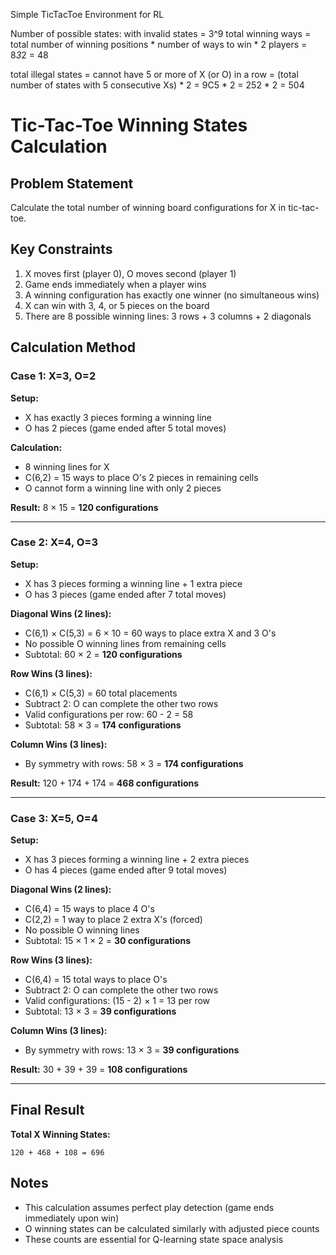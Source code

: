 Simple TicTacToe Environment for RL


Number of possible states:
with invalid states = 3^9
total winning ways = total number of winning positions * number of ways to win * 2 players = 8*3*2 = 48

total illegal states = cannot have 5 or more of X (or O) in a row = (total number of states with 5 consecutive Xs) * 2 = 9C5 * 2 = 252 * 2 = 504

# Tic-Tac-Toe Winning States Calculation

## Problem Statement
Calculate the total number of winning board configurations for X in tic-tac-toe.

## Key Constraints
1. X moves first (player 0), O moves second (player 1)
2. Game ends immediately when a player wins
3. A winning configuration has exactly one winner (no simultaneous wins)
4. X can win with 3, 4, or 5 pieces on the board
5. There are 8 possible winning lines: 3 rows + 3 columns + 2 diagonals

## Calculation Method

### Case 1: X=3, O=2
**Setup:**
- X has exactly 3 pieces forming a winning line
- O has 2 pieces (game ended after 5 total moves)

**Calculation:**
- 8 winning lines for X
- C(6,2) = 15 ways to place O's 2 pieces in remaining cells
- O cannot form a winning line with only 2 pieces

**Result:** 8 × 15 = **120 configurations**

---

### Case 2: X=4, O=3
**Setup:**
- X has 3 pieces forming a winning line + 1 extra piece
- O has 3 pieces (game ended after 7 total moves)

**Diagonal Wins (2 lines):**
- C(6,1) × C(5,3) = 6 × 10 = 60 ways to place extra X and 3 O's
- No possible O winning lines from remaining cells
- Subtotal: 60 × 2 = **120 configurations**

**Row Wins (3 lines):**
- C(6,1) × C(5,3) = 60 total placements
- Subtract 2: O can complete the other two rows
- Valid configurations per row: 60 - 2 = 58
- Subtotal: 58 × 3 = **174 configurations**

**Column Wins (3 lines):**
- By symmetry with rows: 58 × 3 = **174 configurations**

**Result:** 120 + 174 + 174 = **468 configurations**

---

### Case 3: X=5, O=4
**Setup:**
- X has 3 pieces forming a winning line + 2 extra pieces
- O has 4 pieces (game ended after 9 total moves)

**Diagonal Wins (2 lines):**
- C(6,4) = 15 ways to place 4 O's
- C(2,2) = 1 way to place 2 extra X's (forced)
- No possible O winning lines
- Subtotal: 15 × 1 × 2 = **30 configurations**

**Row Wins (3 lines):**
- C(6,4) = 15 total ways to place O's
- Subtract 2: O can complete the other two rows
- Valid configurations: (15 - 2) × 1 = 13 per row
- Subtotal: 13 × 3 = **39 configurations**

**Column Wins (3 lines):**
- By symmetry with rows: 13 × 3 = **39 configurations**

**Result:** 30 + 39 + 39 = **108 configurations**

---

## Final Result

**Total X Winning States:**
```
120 + 468 + 108 = 696
```

## Notes
- This calculation assumes perfect play detection (game ends immediately upon win)
- O winning states can be calculated similarly with adjusted piece counts
- These counts are essential for Q-learning state space analysis
